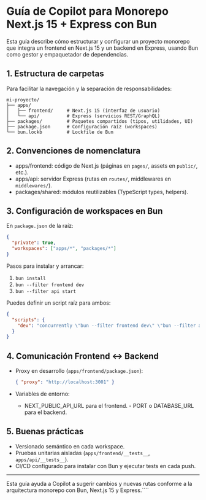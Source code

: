 # Guía de Copilot para Monorepo Next.js 15 + Express con Bun

Esta guía describe cómo estructurar y configurar un proyecto monorepo que integra un frontend en Next.js 15 y un backend en Express, usando Bun como gestor y empaquetador de dependencias.

## 1. Estructura de carpetas

Para facilitar la navegación y la separación de responsabilidades:

```plaintext
mi-proyecto/
├── apps/
│   ├── frontend/     # Next.js 15 (interfaz de usuario)
│   └── api/          # Express (servicios REST/GraphQL)
├── packages/         # Paquetes compartidos (tipos, utilidades, UI)
├── package.json      # Configuración raíz (workspaces)
└── bun.lockb         # Lockfile de Bun
```

## 2. Convenciones de nomenclatura

- apps/frontend: código de Next.js (páginas en `pages/`, assets en `public/`, etc.).
- apps/api: servidor Express (rutas en `routes/`, middlewares en `middlewares/`).
- packages/shared: módulos reutilizables (TypeScript types, helpers).

## 3. Configuración de workspaces en Bun

En `package.json` de la raíz:

```json
{
  "private": true,
  "workspaces": ["apps/*", "packages/*"]
}
```

Pasos para instalar y arrancar:

1. `bun install`
2. `bun --filter frontend dev`
3. `bun --filter api start`

Puedes definir un script raíz para ambos:

```json
{
  "scripts": {
    "dev": "concurrently \"bun --filter frontend dev\" \"bun --filter api start\""
  }
}
```

## 4. Comunicación Frontend ↔ Backend

- Proxy en desarrollo (`apps/frontend/package.json`):

  ```json
  { "proxy": "http://localhost:3001" }
  ```

- Variables de entorno:
  - NEXT_PUBLIC_API_URL para el frontend.
    - PORT o DATABASE_URL para el backend.

## 5. Buenas prácticas

- Versionado semántico en cada workspace.
- Pruebas unitarias aisladas (`apps/frontend/__tests__`, `apps/api/__tests__`).
- CI/CD configurado para instalar con Bun y ejecutar tests en cada push.

---

Esta guía ayuda a Copilot a sugerir cambios y nuevas rutas conforme a la arquitectura monorepo con Bun, Next.js 15 y Express.````
